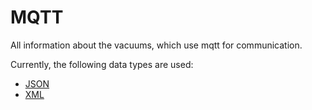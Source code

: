 # MQTT

All information about the vacuums, which use mqtt for communication.

Currently, the following data types are used:

- [JSON](json/index.md)
- [XML](xml/index.md)
